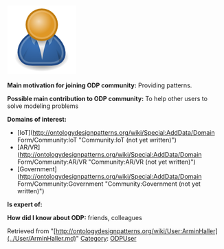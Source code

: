 [![Image:ODPUser.png](../images/a/a6/ODPUser.png)](../Image/ODPUser.png.md "Image:ODPUser.png")




  





__Main motivation for joining ODP community:__ Providing patterns.


__Possible main contribution to ODP community:__ To help other users to solve modeling problems


__Domains of interest:__



* [IoT](http://ontologydesignpatterns.org/wiki/Special:AddData/Domain Form/Community:IoT "Community:IoT (not yet written)")
* [AR/VR](http://ontologydesignpatterns.org/wiki/Special:AddData/Domain Form/Community:AR/VR "Community:AR/VR (not yet written)")
* [Government](http://ontologydesignpatterns.org/wiki/Special:AddData/Domain Form/Community:Government "Community:Government (not yet written)")


__Is expert of:__


  

__How did I know about ODP:__ friends, colleagues






Retrieved from "[http://ontologydesignpatterns.org/wiki/User:ArminHaller](../User/ArminHaller.md)"
 [Category](http://ontologydesignpatterns.org/wiki/Special:Categories "Special:Categories"): [ODPUser](../Category/ODPUser.md "Category:ODPUser")